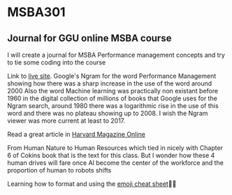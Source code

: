 # MSBA301
## Journal for GGU online MSBA course
I will create a journal for MSBA Performance management concepts and try to tie some coding into the course


Link to [live site](https://idoneo.github.io/MSBA301/).
Google's Ngram for the word Performance Management showing how there was a sharp increase in the use of the word around
2000
Also the word Machine learning was practically non existant before 1960 in the digital collection of millions of books that Google uses for the Ngram search, around 1980 there was a logarithmic rise in the use of this word and there was no plateau showing up to 2008. I wish the Ngram viewer was more current at least to 2017.

Read a great article in [Harvard Magazine Online](https://harvardmagazine.com/2011/09/from-human-nature-to-human-resources)

From Human Nature to Human Resources which tied in nicely with Chapter 6 of Cokins book that is the text for this class. But I wonder how these 4 human drives will fare once AI become the center of the workforce and the proportion of human to robots shifts

Learning how to format and using the [emoji cheat sheet](https://www.webpagefx.com/tools/emoji-cheat-sheet/):clap::muscle:
